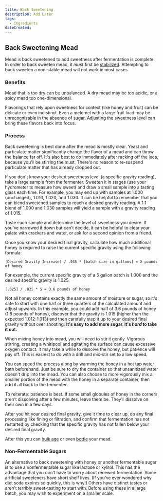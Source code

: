 ```yaml
---
title: Back Sweetening
description: Add Later
tags:
  - Ingredients 
dateCreated:
---
```


## Back Sweetening Mead

Mead is back sweetened to add sweetness after fermentation is complete. In order to back sweeten mead, it *must* first be [stabilized](/process/stabilization). Attempting to back sweeten a non-stable mead will not work in most cases.

### Benefits

Mead that is too dry can be unbalanced. A dry mead may be too acidic, or a spicy mead too one-dimensional.

Flavorings that rely upon sweetness for context (like honey and fruit) can be delicate or even indistinct. Even a melomel with a large fruit load may be unrecognizable in the absence of sugar. Adjusting the sweetness level can bring these flavors back into focus.

### Process

Back sweetening is best done after the mead is mostly clear. Yeast and particulate matter significantly change the flavor of a mead and can throw the balance far off. It's also best to do immediately after racking off the lees, because you'll be stirring the must. There's no reason to re-suspend particulate matter that has already dropped out.

If you don't know your desired sweetness level (a specific gravity reading), take a large sample from the fermenter. Sweeten it in stages (use your hydrometer to measure how sweet) and draw a small sample into a tasting glass each time. For example, you may end up with samples at 1.000 (unchanged), 1.010, 1.020, and 1.030. It can be helpful to remember that you can blend sweetened samples to reach a desired gravity reading. A 1:1 blend of 1.000 and 1.030 samples will yield a sample with a gravity reading of 1.015.

Taste each sample and determine the level of sweetness you desire. If you've narrowed it down but can't decide, it can be helpful to clear your palate with crackers and water, or ask for a second opinion from a friend.

Once you know your desired final gravity, calculate how much additional honey is required to raise the current specific gravity using the following formula:

    [Desired Gravity Increase] / .035 * [batch size in gallons] = X pounds of honey
    
For example, the current specific gravity of a 5 gallon batch is 1.000 and the desired specific gravity is 1.025.

    [.025] / .035 * 5 = 3.6 pounds of honey

Not all honey contains exactly the same amount of moisture or sugar, so it's safe to start with one half or three quarters of the calculated amount and adjust upwards. In this example, you could add half of 3.6 pounds of honey (1.8 pounds of honey), discover that the gravity is 1.015 (higher than the expected 1.012-1.013) and then carefully step it up to your desired final gravity without over shooting. **It's easy to add more sugar. It's *hard* to take it out.**

When mixing honey into mead, you will need to stir it gently. Vigorous stirring, creating a whirlpool and agitating the surface can cause excessive oxygen contact. It may take a while to dissolve the honey, but patience will pay off. This is easiest to do with a drill and mix-stir set to a low speed. 

You can speed the process along by warming the honey in a hot tap water bath beforehand. Just be sure to dry the container so that unsanitized water doesn't drip into the mead. You can also choose to more vigorously mix a smaller portion of the mead with the honey in a separate container, then add it all back to the fermenter. 

To reiterate: patience is best. If some small globules of honey in the corners aren't dissolving after a few minutes, leave them be. They'll dissolve on their own in a few days.

After you hit your desired final gravity, give it time to clear up, do any final processing like fining or filtration, and confirm that fermentation has not restarted by checking that the specific gravity has not fallen below your desired final gravity.

After this you can [bulk age](/process/aging#bulk_aging) or even [bottle](/process/packaging) your mead.

### Non-Fermentable Sugars

An alternative to back sweetening with honey or another fermentable sugar is to use a nonfermentable sugar like lactose or xylitol. This has the advantage that you don't have to worry about renewed fermentation. Some artificial sweeteners have short shelf lives. (If you've ever wondered why diet soda expires so quickly, this is why!) Others have distinct tastes or aren't terribly sweet-tasting to start with. Before using these in a large batch, you may wish to experiment on a smaller scale.